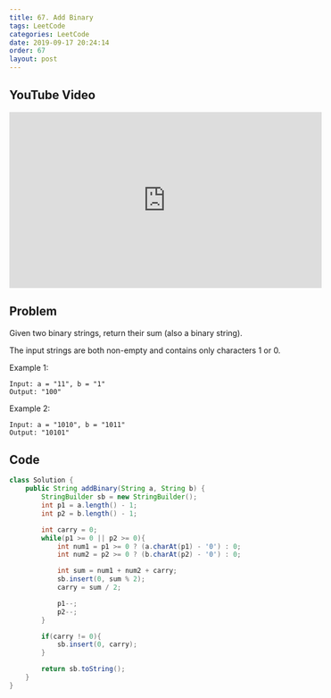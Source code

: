 ```yaml
---
title: 67. Add Binary
tags: LeetCode
categories: LeetCode
date: 2019-09-17 20:24:14
order: 67
layout: post
---
```


## YouTube Video

<iframe width="560" height="315" src="https://www.youtube.com/embed/3zg1eEAX-1Y" frameborder="0" allow="accelerometer; autoplay; encrypted-media; gyroscope; picture-in-picture" allowfullscreen></iframe>

## Problem

Given two binary strings, return their sum (also a binary string).

The input strings are both non-empty and contains only characters 1 or 0.

Example 1:

```
Input: a = "11", b = "1"
Output: "100"
```

Example 2:

```
Input: a = "1010", b = "1011"
Output: "10101"
```

## Code

```java
class Solution {
    public String addBinary(String a, String b) {
        StringBuilder sb = new StringBuilder();
        int p1 = a.length() - 1;
        int p2 = b.length() - 1;

        int carry = 0;
        while(p1 >= 0 || p2 >= 0){
            int num1 = p1 >= 0 ? (a.charAt(p1) - '0') : 0;
            int num2 = p2 >= 0 ? (b.charAt(p2) - '0') : 0;

            int sum = num1 + num2 + carry;
            sb.insert(0, sum % 2);
            carry = sum / 2;

            p1--;
            p2--;
        }

        if(carry != 0){
            sb.insert(0, carry);
        }

        return sb.toString();
    }
}
```
